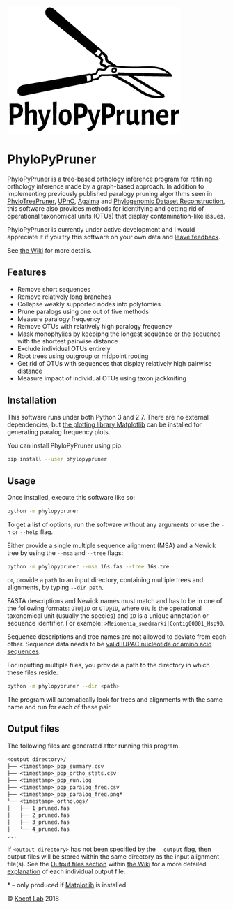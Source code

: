 <img src="doc/images/ppp_logo.png">

# PhyloPyPruner

PhyloPyPruner is a tree-based orthology inference program for refining
orthology inference made by a graph-based approach. In addition to implementing
previously published paralogy pruning algorithms seen in
[PhyloTreePruner](https://www.ncbi.nlm.nih.gov/pmc/articles/PMC3825643/),
[UPhO](https://academic.oup.com/mbe/article/33/8/2117/2578877),
[Agalma](https://www.ncbi.nlm.nih.gov/pmc/articles/PMC3840672/) and
[Phylogenomic Dataset
Reconstruction](https://www.ncbi.nlm.nih.gov/pubmed/25158799), this software
also provides methods for identifying and getting rid of operational
taxonomical units (OTUs) that display contamination-like issues.

PhyloPyPruner is currently under active development and I would appreciate it
if you try this software on your own data and [leave
feedback](mailto:felix.thalen.1430@student.lu.se).

See [the Wiki](https://gitlab.com/fethalen/phylopypruner/wikis) for more
details.

## Features

* Remove short sequences
* Remove relatively long branches
* Collapse weakly supported nodes into polytomies
* Prune paralogs using one out of five methods
* Measure paralogy frequency
* Remove OTUs with relatively high paralogy frequency
* Mask monophylies by keepipng the longest sequence or the sequence with the shortest pairwise distance
* Exclude individual OTUs entirely
* Root trees using outgroup or midpoint rooting
* Get rid of OTUs with sequences that display relatively high pairwise distance
* Measure impact of individual OTUs using taxon jackknifing

## Installation

This software runs under both Python 3 and 2.7. There are no external
dependencies, but [the plotting library Matplotlib](https://matplotlib.org/)
can be installed for generating paralog frequency plots.

You can install PhyloPyPruner using pip.

```bash
pip install --user phylopypruner
```

## Usage

Once installed, execute this software like so:

```bash
python -m phylopypruner
```

To get a list of options, run the software without any arguments or use the
`-h` or `--help` flag.

Either provide a single multiple sequence alignment (MSA) and a Newick tree by
using the `--msa` and `--tree` flags:

```bash
python -m phylopypruner --msa 16s.fas --tree 16s.tre
```

or, provide a `path` to an input directory, containing multiple trees and
alignments, by typing `--dir path`.

FASTA descriptions and Newick names must match and has to be in one of the
following formats: `OTU|ID` or `OTU@ID`, where `OTU` is the operational
taxonomical unit (usually the species) and `ID` is a unique annotation or
sequence identifier. For example: `>Meiomenia_swedmarki|Contig00001_Hsp90`.

Sequence descriptions and tree names are not allowed to deviate from each
other. Sequence data needs to be [valid IUPAC nucleotide or amino acid
sequences](https://www.bioinformatics.org/sms/iupac.html).

For inputting multiple files, you provide a path to the directory in which
these files reside.

```bash
python -m phylopypruner --dir <path>
```

The program will automatically look for trees and alignments with the same name
and run for each of these pair.

## Output files

The following files are generated after running this program.

```
<output directory>/
├── <timestamp>_ppp_summary.csv
├── <timestamp>_ppp_ortho_stats.csv
├── <timestamp>_ppp_run.log
├── <timestamp>_ppp_paralog_freq.csv
├── <timestamp>_ppp_paralog_freq.png*
└── <timestamp>_orthologs/
│   ├── 1_pruned.fas
│   ├── 2_pruned.fas
│   ├── 3_pruned.fas
│   └── 4_pruned.fas
...
```

If `<output directory>` has not been specified by the `--output` flag, then
output files will be stored within the same directory as the input alignment
file(s). See the [Output files
section](https://gitlab.com/fethalen/phylopypruner/wikis/Output-Files) within
[the Wiki](https://gitlab.com/fethalen/phylopypruner/wikis/home) for a more
detailed
[explanation](https://gitlab.com/fethalen/phylopypruner/wikis/Output-Files#explanation)
of each individual output file.

\* – only produced if [Matplotlib](https://matplotlib.org/) is installed

© [Kocot Lab](https://www.kocotlab.com/) 2018
